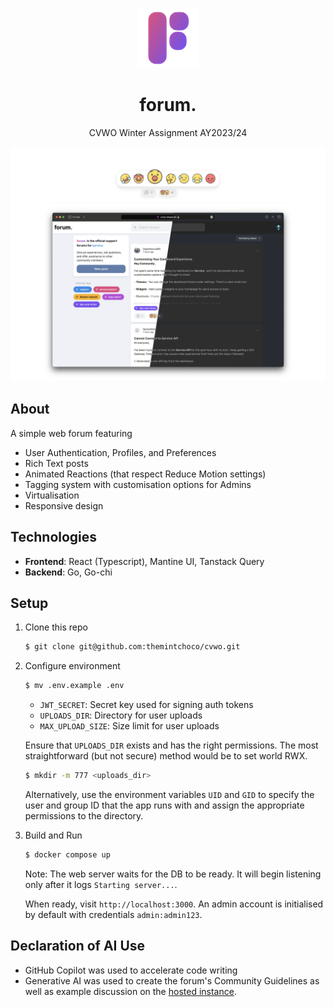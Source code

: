<div align="center">

![Icon](docs/img/icon.png)

# forum.

CVWO Winter Assignment AY2023/24

</div>

![Reactions](docs/img/reactions.png)
![Screenshot](docs/img/screenshot.png)

## About

A simple web forum featuring
- User Authentication, Profiles, and Preferences
- Rich Text posts
- Animated Reactions (that respect Reduce Motion settings)
- Tagging system with customisation options for Admins
- Virtualisation
- Responsive design

## Technologies

- **Frontend**: React (Typescript), Mantine UI, Tanstack Query
- **Backend**: Go, Go-chi

## Setup

1. Clone this repo
    ```sh
    $ git clone git@github.com:themintchoco/cvwo.git
    ```

2. Configure environment
    ```sh
    $ mv .env.example .env
    ```
    - `JWT_SECRET`: Secret key used for signing auth tokens
    - `UPLOADS_DIR`: Directory for user uploads
    - `MAX_UPLOAD_SIZE`: Size limit for user uploads

    Ensure that `UPLOADS_DIR` exists and has the right permissions. The most straightforward (but not secure) method would be to set world RWX. 
    ```sh
    $ mkdir -m 777 <uploads_dir>
    ```

    Alternatively, use the environment variables `UID` and `GID` to specify the user and group ID that the app runs with and assign the appropriate permissions to the directory.

3. Build and Run
   ```sh
   $ docker compose up
   ```
   Note: The web server waits for the DB to be ready. It will begin listening only after it logs `Starting server...`.

   When ready, visit `http://localhost:3000`. An admin account is initialised by default with credentials `admin:admin123`. 

## Declaration of AI Use

- GitHub Copilot was used to accelerate code writing
- Generative AI was used to create the forum's Community Guidelines as well as example discussion on the [hosted instance](https://cvwo.sheeee.sh). 
